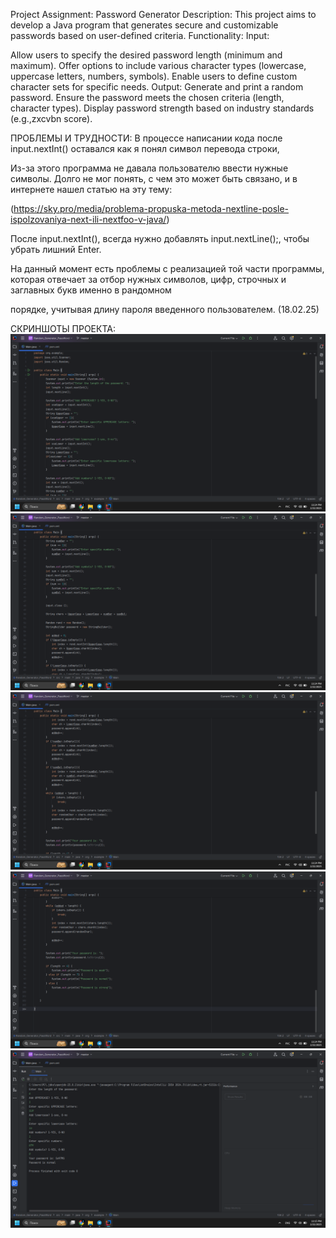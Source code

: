 Project Assignment: Password Generator
Description: This project aims to develop a Java program that generates secure and customizable passwords based on user-defined criteria.
Functionality:
Input:

Allow users to specify the desired password length (minimum and maximum).
Offer options to include various character types (lowercase, uppercase letters, numbers, symbols).
Enable users to define custom character sets for specific needs.
Output:
Generate and print a random password.
Ensure the password meets the chosen criteria (length, character types).
Display password strength based on industry standards (e.g.,zxcvbn score).

ПРОБЛЕМЫ И ТРУДНОСТИ:
В процессе написании кода после input.nextInt() оставался как я понял символ перевода строки,

Из-за этого программа не давала пользователю ввести нужные символы. Долго не мог понять, с чем это может быть связано, и в интернете нашел статью на эту тему:

(https://sky.pro/media/problema-propuska-metoda-nextline-posle-ispolzovaniya-next-ili-nextfoo-v-java/) 

После input.nextInt(), всегда нужно добавлять input.nextLine();, чтобы убрать лишний Enter. 

На данный момент есть проблемы с реализацией той части программы, которая отвечает за отбор нужных символов, цифр, строчных и заглавных букв именно в рандомном 

порядке, учитывая длину пароля введенного пользователем. (18.02.25)

СКРИНШОТЫ ПРОЕКТА: 
![1](https://github.com/Mars1kg/Random_Generator_PassWord/blob/master/1.png)
![2](https://github.com/Mars1kg/Random_Generator_PassWord/blob/master/2.png)
![3](https://github.com/Mars1kg/Random_Generator_PassWord/blob/master/3.png)
![4](https://github.com/Mars1kg/Random_Generator_PassWord/blob/master/4.png)
![5](https://github.com/Mars1kg/Random_Generator_PassWord/blob/master/5.png)
